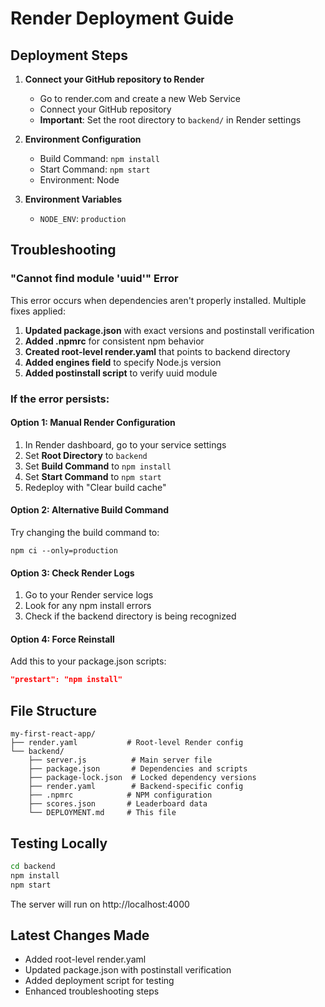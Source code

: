 # Render Deployment Guide

## Deployment Steps

1. **Connect your GitHub repository to Render**
   - Go to render.com and create a new Web Service
   - Connect your GitHub repository
   - **Important**: Set the root directory to `backend/` in Render settings

2. **Environment Configuration**
   - Build Command: `npm install`
   - Start Command: `npm start`
   - Environment: Node

3. **Environment Variables**
   - `NODE_ENV`: `production`

## Troubleshooting

### "Cannot find module 'uuid'" Error
This error occurs when dependencies aren't properly installed. Multiple fixes applied:

1. **Updated package.json** with exact versions and postinstall verification
2. **Added .npmrc** for consistent npm behavior
3. **Created root-level render.yaml** that points to backend directory
4. **Added engines field** to specify Node.js version
5. **Added postinstall script** to verify uuid module

### If the error persists:

#### Option 1: Manual Render Configuration
1. In Render dashboard, go to your service settings
2. Set **Root Directory** to `backend`
3. Set **Build Command** to `npm install`
4. Set **Start Command** to `npm start`
5. Redeploy with "Clear build cache"

#### Option 2: Alternative Build Command
Try changing the build command to:
```
npm ci --only=production
```

#### Option 3: Check Render Logs
1. Go to your Render service logs
2. Look for any npm install errors
3. Check if the backend directory is being recognized

#### Option 4: Force Reinstall
Add this to your package.json scripts:
```json
"prestart": "npm install"
```

## File Structure
```
my-first-react-app/
├── render.yaml           # Root-level Render config
└── backend/
    ├── server.js          # Main server file
    ├── package.json       # Dependencies and scripts
    ├── package-lock.json  # Locked dependency versions
    ├── render.yaml        # Backend-specific config
    ├── .npmrc            # NPM configuration
    ├── scores.json       # Leaderboard data
    └── DEPLOYMENT.md     # This file
```

## Testing Locally
```bash
cd backend
npm install
npm start
```

The server will run on http://localhost:4000

## Latest Changes Made
- Added root-level render.yaml
- Updated package.json with postinstall verification
- Added deployment script for testing
- Enhanced troubleshooting steps 